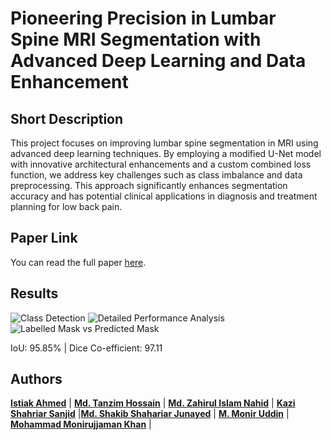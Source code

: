 # Pioneering Precision in Lumbar Spine MRI Segmentation with Advanced Deep Learning and Data Enhancement

## Short Description

This project focuses on improving lumbar spine segmentation in MRI using advanced deep learning techniques. By employing a modified U-Net model with innovative architectural enhancements and a custom combined loss function, we address key challenges such as class imbalance and data preprocessing. This approach significantly enhances segmentation accuracy and has potential clinical applications in diagnosis and treatment planning for low back pain.

## Paper Link

You can read the full paper [here](https://arxiv.org/abs/2409.06018).

## Results
![Class Detection](https://github.com/user-attachments/assets/0d96d9a1-93b9-4c11-ad47-822ea5ab0f86)
![Detailed Performance Analysis](https://github.com/user-attachments/assets/ae445d19-064c-4c2e-a489-f518a891fc06)
![Labelled Mask vs Predicted Mask](https://github.com/user-attachments/assets/3ee68f69-2f89-427e-94f6-c022073caba3)

IoU: 95.85% | 
Dice Co-efficient: 97.11

## Authors


 [**Istiak Ahmed**](https://github.com/istiak-ahmed) | [**Md. Tanzim Hossain**](https://github.com/tanzim-hossain) | [**Md. Zahirul Islam Nahid**](https://github.com/zahirul-islam) | [**Kazi Shahriar Sanjid**](https://github.com/shahriar-sanjid)
 |[**Md. Shakib Shahariar Junayed**](https://github.com/shakib-junayed) | [**M. Monir Uddin**](https://github.com/monir-uddin) | [**Mohammad Monirujjaman Khan**](https://github.com/monirujjaman-khan) |
